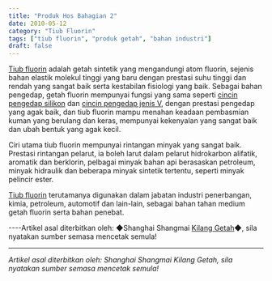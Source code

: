```yaml
---
title: "Produk Hos Bahagian 2"
date: 2010-05-12
category: "Tiub Fluorin"
tags: ["tiub fluorin", "produk getah", "bahan industri"]
draft: false
---
```


[Tiub fluorin](http://www.smpolymer.com/fujiaoguan/) adalah getah sintetik yang mengandungi atom fluorin, sejenis bahan elastik molekul tinggi yang baru dengan prestasi suhu tinggi dan rendah yang sangat baik serta kestabilan fisiologi yang baik. Sebagai bahan pengedap, getah fluorin mempunyai fungsi yang sama seperti [cincin pengedap silikon](http://www.smpolymer.com/) dan [cincin pengedap jenis V](http://www.smpolymer.com/), dengan prestasi pengedap yang agak baik, dan tiub fluorin mampu menahan keadaan pembasmian kuman yang berulang dan keras, mempunyai kekenyalan yang sangat baik dan ubah bentuk yang agak kecil.

Ciri utama tiub fluorin mempunyai rintangan minyak yang sangat baik. Prestasi rintangan pelarut, ia boleh larut dalam pelarut hidrokarbon alifatik, aromatik dan berklorin, pelbagai minyak bahan api berasaskan petroleum, minyak hidraulik dan beberapa minyak sintetik tertentu, seperti minyak pelincir ester.

[Tiub fluorin](http://www.smpolymer.com/fujiaoguan/) terutamanya digunakan dalam jabatan industri penerbangan, kimia, petroleum, automotif dan lain-lain, sebagai bahan tahan medium getah fluorin serta bahan penebat.

----Artikel asal diterbitkan oleh: ◆Shanghai Shangmai [Kilang Getah](http://www.smpolymer.com/)◆, sila nyatakan sumber semasa mencetak semula!

---

*Artikel asal diterbitkan oleh: Shanghai Shangmai Kilang Getah, sila nyatakan sumber semasa mencetak semula!*